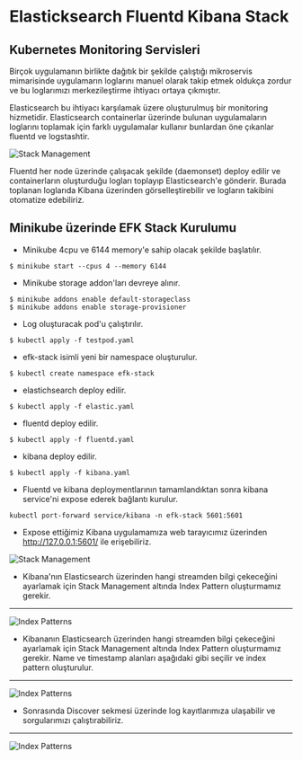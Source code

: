 # Elasticksearch Fluentd Kibana Stack  


## Kubernetes Monitoring Servisleri

Birçok uygulamanın birlikte dağıtık bir şekilde çalıştığı mikroservis mimarisinde uygulamarın loglarını manuel olarak takip etmek oldukça zordur ve bu loglarımızı merkezileştirme ihtiyacı ortaya çıkmıştır. 

Elasticsearch bu ihtiyacı karşılamak üzere oluşturulmuş bir monitoring hizmetidir. Elasticsearch containerlar üzerinde bulunan uygulamaların loglarını toplamak için farklı uygulamalar kullanır bunlardan öne çıkanlar fluentd ve logstashtir.

<img title="Stack Management" alt="Stack Management" src="./img/efk.png">

Fluentd her node üzerinde çalışacak şekilde (daemonset) deploy edilir ve containerların oluşturduğu logları toplayıp Elasticsearch'e gönderir. Burada toplanan loglarıda Kibana üzerinden görselleştirebilir ve logların takibini otomatize edebiliriz. 

## Minikube üzerinde EFK Stack Kurulumu


* Minikube 4cpu ve 6144 memory'e sahip olacak şekilde başlatılır.

```
$ minikube start --cpus 4 --memory 6144
```

* Minikube storage addon'ları devreye alınır.

```
$ minikube addons enable default-storageclass
$ minikube addons enable storage-provisioner
```

* Log oluşturacak pod'u çalıştırılır.

```
$ kubectl apply -f testpod.yaml
```

* efk-stack isimli yeni bir namespace oluşturulur.

```
$ kubectl create namespace efk-stack
```

* elastichsearch deploy edilir.
  
```
$ kubectl apply -f elastic.yaml
```




* fluentd deploy edilir.

```
$ kubectl apply -f fluentd.yaml
```

* kibana deploy edilir.

```
$ kubectl apply -f kibana.yaml
```

* Fluentd ve kibana deploymentlarının tamamlandıktan sonra  kibana service'ni expose ederek bağlantı kurulur.
```
kubectl port-forward service/kibana -n efk-stack 5601:5601
```

* Expose ettiğimiz Kibana uygulamamıza web tarayıcımız üzerinden  http://127.0.0.1:5601/  ile erişebiliriz.
  
<img title="Stack Management" alt="Stack Management" src="./img/efk1.png">

* Kibana'nın Elasticsearch üzerinden hangi streamden bilgi çekeceğini ayarlamak için Stack Management altında Index Pattern oluşturmamız gerekir.
---
<img title="Index Patterns" alt="Index Patterns" src="./img/efk2.png">

* Kibananın Elasticsearch üzerinden hangi streamden bilgi çekeceğini ayarlamak için Stack Management altında Index Pattern oluşturmamız gerekir. Name ve timestamp alanları aşağıdaki gibi seçilir ve index pattern oluşturulur.

---
<img title="Index Patterns" alt="Index Patterns" src="./img/efk3.png">

* Sonrasında Discover sekmesi üzerinde log kayıtlarımıza ulaşabilir ve sorgularımızı çalıştırabiliriz.

---
<img title="Index Patterns" alt="Index Patterns" src="./img/efk4.png">
